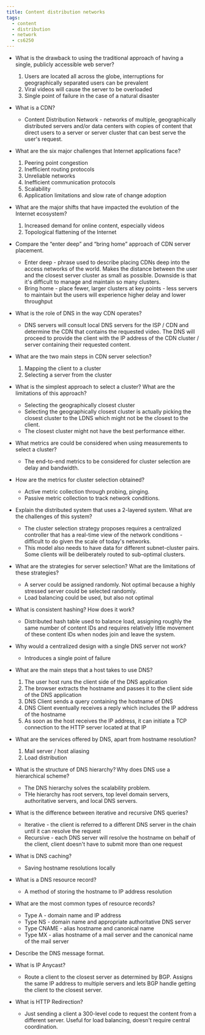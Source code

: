 ```yaml
---
title: Content distribution networks
tags:
  - content
  - distribution
  - network
  - cs6250
---
```


- What is the drawback to using the traditional approach of having a single, publicly accessible web
  server?

  1. Users are located all across the globe, interruptions for geographically separated users can be
     prevalent
  2. Viral videos will cause the server to be overloaded
  3. Single point of failure in the case of a natural disaster

- What is a CDN?

  - Content Distribution Network - networks of multiple, geographically distributed servers and/or
    data centers with copies of content that direct users to a server or server cluster that can
    best serve the user's request.

- What are the six major challenges that Internet applications face?

  1. Peering point congestion
  2. Inefficient routing protocols
  3. Unreliable networks
  4. Inefficient communication protocols
  5. Scalability
  6. Application limitations and slow rate of change adoption

- What are the major shifts that have impacted the evolution of the Internet ecosystem?

  1. Increased demand for online content, especially videos
  2. Topological flattening of the Internet

- Compare the “enter deep” and “bring home” approach of CDN server placement.

  - Enter deep - phrase used to describe placing CDNs deep into the access networks of the world.
    Makes the distance between the user and the closest server cluster as small as possible.
    Downside is that it's difficult to manage and maintain so many clusters.
  - Bring home - place fewer, larger clusters at key points - less servers to maintain but the users
    will experience higher delay and lower throughput

- What is the role of DNS in the way CDN operates?

  - DNS servers will consult local DNS servers for the ISP / CDN and determine the CDN that contains
    the requested video. The DNS will proceed to provide the client with the IP address of the CDN
    cluster / server containing their requested content.

- What are the two main steps in CDN server selection?

  1. Mapping the client to a cluster
  2. Selecting a server from the cluster

- What is the simplest approach to select a cluster? What are the limitations of this approach?

  - Selecting the geographically closest cluster
  - Selecting the geographically closest cluster is actually picking the closest cluster to the LDNS
    which might not be the closest to the client.
  - The closest cluster might not have the best performance either.

- What metrics are could be considered when using measurements to select a cluster?

  - The end-to-end metrics to be considered for cluster selection are delay and bandwidth.

- How are the metrics for cluster selection obtained?

  - Active metric collection through probing, pinging.
  - Passive metric collection to track network conditions.

- Explain the distributed system that uses a 2-layered system. What are the challenges of this
  system?

  - The cluster selection strategy proposes requires a centralized controller that has a real-time
    view of the network conditions - difficult to do given the scale of today's networks.
  - This model also needs to have data for different subnet-cluster pairs. Some clients will be
    deliberately routed to sub-optimal clusters.

- What are the strategies for server selection? What are the limitations of these strategies?

  - A server could be assigned randomly. Not optimal because a highly stressed server could be
    selected randomly.
  - Load balancing could be used, but also not optimal

- What is consistent hashing? How does it work?

  - Distributed hash table used to balance load, assigning roughly the same number of content IDs
    and requires relatively little movement of these content IDs when nodes join and leave the
    system.

- Why would a centralized design with a single DNS server not work?

  - Introduces a single point of failure

- What are the main steps that a host takes to use DNS?

  1. The user host runs the client side of the DNS application
  2. The browser extracts the hostname and passes it to the client side of the DNS application
  3. DNS Client sends a query containing the hostname of DNS
  4. DNS Client eventually receives a reply which includes the IP address of the hostname
  5. As soon as the host receives the IP address, it can initiate a TCP connection to the HTTP
     server located at that IP

- What are the services offered by DNS, apart from hostname resolution?

  1. Mail server / host aliasing
  2. Load distribution

- What is the structure of DNS hierarchy? Why does DNS use a hierarchical scheme?

  - The DNS hierarchy solves the scalability problem.
  - THe hierarchy has root servers, top level domain servers, authoritative servers, and local DNS
    servers.

- What is the difference between iterative and recursive DNS queries?

  - Iterative - the client is referred to a different DNS server in the chain until it can resolve
    the request
  - Recursive - each DNS server will resolve the hostname on behalf of the client, client doesn't
    have to submit more than one request

- What is DNS caching?

  - Saving hostname resolutions locally

- What is a DNS resource record?

  - A method of storing the hostname to IP address resolution

- What are the most common types of resource records?

  - Type A - domain name and IP address
  - Type NS - domain name and appropriate authoritative DNS server
  - Type CNAME - alias hostname and canonical name
  - Type MX - alias hostname of a mail server and the canonical name of the mail server

- Describe the DNS message format.
- What is IP Anycast?

  - Route a client to the closest server as determined by BGP. Assigns the same IP address to
    multiple servers and lets BGP handle getting the client to the closest server.

- What is HTTP Redirection?

  - Just sending a client a 300-level code to request the content from a different server. Useful
    for load balancing, doesn't require central coordination.
